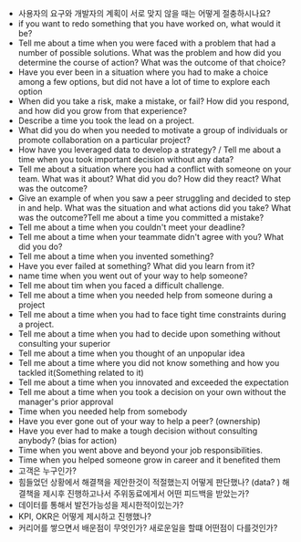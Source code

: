 * 사용자의 요구와 개발자의 계획이 서로 맞지 않을 때는 어떻게 절충하시나요?
* if you want to redo something that you have worked on, what would it be?
* Tell me about a time when you were faced with a problem that had a number of possible solutions. What was the problem and how did you determine the course of action? What was the outcome of that choice?
* Have you ever been in a situation where you had to make a choice among a few options, but did not have a lot of time to explore each option
* When did you take a risk, make a mistake, or fail? How did you respond, and how did you grow from that experience?
* Describe a time you took the lead on a project.
* What did you do when you needed to motivate a group of individuals or promote collaboration on a particular project?
* How have you leveraged data to develop a strategy? / Tell me about a time when you took important decision without any data?
* Tell me about a situation where you had a conflict with someone on your team. What was it about? What did you do? How did they react? What was the outcome?
* Give an example of when you saw a peer struggling and decided to step in and help. What was the situation and what actions did you take? What was the outcome?Tell me about a time you committed a mistake?
* Tell me about a time when you couldn't meet your deadline?
* Tell me about a time when your teammate didn't agree with you? What did you do?
* Tell me about a time when you invented something?
* Have you ever failed at something? What did you learn from it?
* name time when you went out of your way to help someone?
* Tell me about tim when you faced a difficult challenge.
* Tell me about a time when you needed help from someone during a project
* Tell me about a time when you had to face tight time constraints during a project.
* Tell me about a time when you had to decide upon something without consulting your superior
* Tell me about a time when you thought of an unpopular idea
* Tell me about a time where you did not know something and how you tackled it(Something related to it)
* Tell me about a time when you innovated and exceeded the expectation
* Tell me about a time when you took a decision on your own without the manager's prior approval
* Time when you needed help from somebody
* Have you ever gone out of your way to help a peer? (ownership)
* Have you ever had to make a tough decision without consulting anybody? (bias for action)
* Time when you went above and beyond your job responsibilities.
* Time when you helped someone grow in career and it benefited them
* 고객은 누구인가?
* 힘들었던 상황에서 해결책을 제안한것이 적절했는지 어떻게 판단했나? (data? ) 해결책을 제시후 진행하고나서 주위동료에게서 어떤 피드백을 받았는가?
* 데이터를 통해서 발전가능성을 제시한적이있는가?
* KPI, OKR은 어떻게 제시하고 진행했나?
* 커리어를 쌓으면서 배운점이 무엇인가? 새로운일을 할떄 어떤점이 다를것인가?




